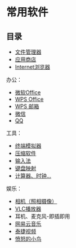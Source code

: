 # 常用软件
## 目录
     
 - [文件管理器](./soft/文件管理器.md)
 - [应用商店](./soft/AppStore使用说明.md)
 - [Internet浏览器](./soft/Internet浏览器.md)


办公：

 - [微软Office](./Office/微软Office.md)
 - [WPS Office](./soft/WPSOffice.md)
 - [WPS 邮箱](./soft/WPS邮箱.md)
 - [微信](./soft/微信.md)
 - [QQ](./soft/QQ.md)
     
工具：
     
 - [终端模拟器](./soft/OtoTernminal使用手册.md)
 - [压缩软件](./soft/压缩软件.md)
 - [输入法](./soft/输入法_使用手册.md)
 - [键盘映射](./soft/键盘映射.md)
 - [计算器、时钟...](./soft/计算器、日历、时钟_使用方式.md)
     
娱乐：
     
 - [相机（照相摄像）](./soft/相机.md)
 - [VLC播放器](./soft/VLC_使用手册.md)
 - 耳机、麦克风-即插即用
 - [网易云音乐](./soft/网易云音乐_使用手册.md)
 - [泰捷视频](./soft/泰捷视频_使用手册.md)
 - [愤怒的小鸟](./soft/愤怒的小鸟_使用手册.md)
